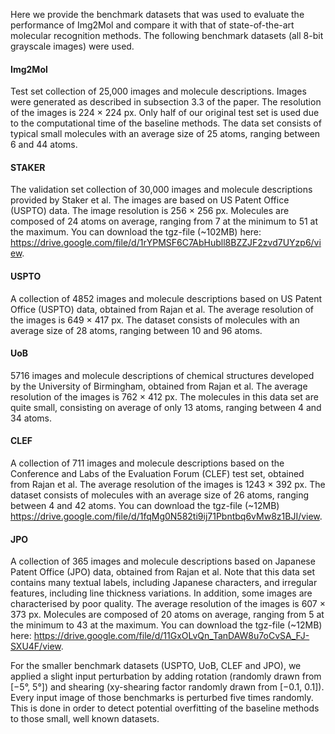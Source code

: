 Here we provide the benchmark datasets that was used to evaluate the performance of Img2Mol and compare it with that of state-of-the-art molecular recognition methods. The following benchmark datasets (all 8-bit grayscale images) were used.
 
#### Img2Mol
Test set collection of 25,000 images and molecule descriptions. Images were generated as described in subsection 3.3 of the paper. The resolution of the images is 224 × 224 px. Only half of our original test set is used due to the computational time of the baseline methods. The data set consists of typical small molecules with an average size of 25 atoms, ranging between 6 and 44 atoms.
#### STAKER
The validation set collection of 30,000 images and molecule descriptions provided by Staker et al. The images are based on US Patent Office (USPTO) data. The image resolution is 256 × 256 px. Molecules are composed of 24 atoms on average, ranging from 7 at the minimum to 51 at the maximum. 
You can download the tgz-file (~102MB) here:
<a href="https://drive.google.com/file/d/1rYPMSF6C7AbHubll8BZZJF2zvd7UYzp6/view" target="_blank">https://drive.google.com/file/d/1rYPMSF6C7AbHubll8BZZJF2zvd7UYzp6/view</a>.  
#### USPTO
A collection of 4852 images and molecule descriptions based on US Patent Office (USPTO) data, obtained from Rajan et al. The average resolution of the images is 649 × 417 px. The dataset consists of molecules with an average size of 28 atoms, ranging between 10 and 96 atoms.
#### UoB
5716 images and molecule descriptions of chemical structures developed by the University of Birmingham, obtained from Rajan et al. The average resolution of the images is 762 × 412 px. The molecules in this data set are quite small, consisting on average of only 13 atoms, ranging between 4 and 34 atoms.
#### CLEF 
A collection of 711 images and molecule descriptions based on the Conference and Labs of the Evaluation Forum (CLEF) test set, obtained from Rajan et al. The average resolution of the images is 1243 × 392 px. The dataset consists of molecules with an average size of 26 atoms, ranging between 4 and 42 atoms.
You can download the tgz-file (~12MB) <a href="here" 
   target="_blank">https://drive.google.com/file/d/1fqMg0N582ti9ij71Pbntbq6vMw8z1BJI/view</a>. 
#### JPO
A collection of 365 images and molecule descriptions based on Japanese Patent Office (JPO) data, obtained from Rajan et al. Note that this data set contains many textual labels, including Japanese characters, and irregular features, including line thickness variations. In addition, some images are characterised by poor quality. The average resolution of the images is 607 × 373 px. Molecules are composed of 20 atoms on average, ranging from 5 at the minimum to 43 at the maximum.
You can download the tgz-file (~12MB) here:
<a href="https://drive.google.com/file/d/11GxOLvQn_TanDAW8u7oCvSA_FJ-SXU4F/view" 
   target="_blank">https://drive.google.com/file/d/11GxOLvQn_TanDAW8u7oCvSA_FJ-SXU4F/view</a>. 




For the smaller benchmark datasets (USPTO, UoB, CLEF and JPO), we applied a slight input perturbation by adding rotation (randomly drawn from [−5°, 5°]) and shearing (xy-shearing factor randomly drawn from [−0.1, 0.1]). Every input image of those benchmarks is perturbed five times randomly. This is done in order to detect potential overfitting of the baseline methods to those small, well known datasets.
